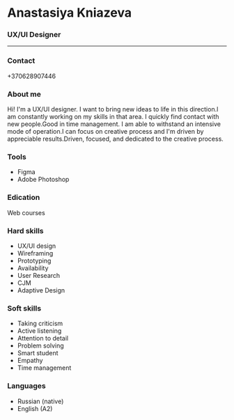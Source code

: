 # Anastasiya Kniazeva
### UX/UI Designer
----
### Contact
+370628907446
### About me
Hi! I'm a UX/UI designer. I want to bring new ideas to life in this direction.l am constantly working on my skills in that area. I quickly find contact with new people.Good in time management. I am able to withstand an intensive mode of operation.I can focus on creative process and I'm driven by appreciable results.Driven, focused, and dedicated to the creative process.
### Tools 
- Figma
- Adobe Photoshop
### Edication
Web courses
### Hard skills
- UX/UI design
- Wireframing
- Prototyping
- Availability
- User Research
- CJM
- Adaptive Design
### Soft skills
- Taking criticism
- Active listening
- Attention to detail
- Problem solving
- Smart student
- Empathy
- Time management
### Languages
- Russian (native)
- English (A2)
